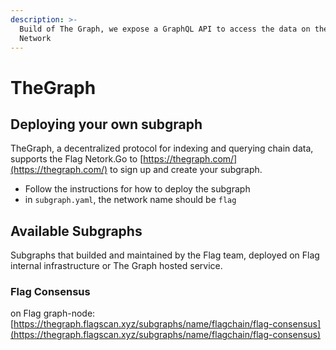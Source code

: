 ```yaml
---
description: >-
  Build of The Graph, we expose a GraphQL API to access the data on the Flag
  Network
---
```


# TheGraph

## Deploying your own subgraph

TheGraph, a decentralized protocol for indexing and querying chain data, supports the Flag Netork.Go to [https://thegraph.com/](https://thegraph.com/) to sign up and create your subgraph.

* Follow the instructions for how to deploy the subgraph
* in `subgraph.yaml`, the network name should be `flag`

## Available Subgraphs

Subgraphs that builded and maintained by the Flag team, deployed on Flag internal infrastructure or The Graph hosted service.

### Flag Consensus

on Flag graph-node: [https://thegraph.flagscan.xyz/subgraphs/name/flagchain/flag-consensus](https://thegraph.flagscan.xyz/subgraphs/name/flagchain/flag-consensus)
